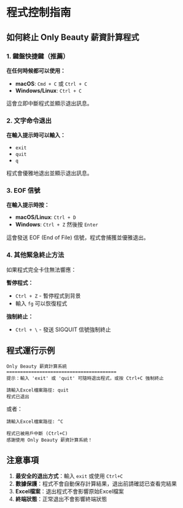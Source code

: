 # 程式控制指南

## 如何終止 Only Beauty 薪資計算程式

### 1. 鍵盤快捷鍵（推薦）

**在任何時候都可以使用：**
- **macOS**: `Cmd + C` 或 `Ctrl + C`
- **Windows/Linux**: `Ctrl + C`

這會立即中斷程式並顯示退出訊息。

### 2. 文字命令退出

**在輸入提示時可以輸入：**
- `exit`
- `quit` 
- `q`

程式會優雅地退出並顯示退出訊息。

### 3. EOF 信號

**在輸入提示時按：**
- **macOS/Linux**: `Ctrl + D`
- **Windows**: `Ctrl + Z` 然後按 `Enter`

這會發送 EOF (End of File) 信號，程式會捕獲並優雅退出。

### 4. 其他緊急終止方法

如果程式完全卡住無法響應：

**暫停程式：**
- `Ctrl + Z` - 暫停程式到背景
- 輸入 `fg` 可以恢復程式

**強制終止：**
- `Ctrl + \` - 發送 SIGQUIT 信號強制終止

## 程式運行示例

```
Only Beauty 薪資計算系統
========================================
提示：輸入 'exit' 或 'quit' 可隨時退出程式，或按 Ctrl+C 強制終止

請輸入Excel檔案路徑: quit
程式已退出
```

或者：

```
請輸入Excel檔案路徑: ^C

程式已被用戶中斷 (Ctrl+C)
感謝使用 Only Beauty 薪資計算系統！
```

## 注意事項

1. **最安全的退出方式**：輸入 `exit` 或使用 `Ctrl+C`
2. **數據保護**：程式不會自動保存計算結果，退出前請確認已查看完結果
3. **Excel檔案**：退出程式不會影響原始Excel檔案
4. **終端狀態**：正常退出不會影響終端狀態
